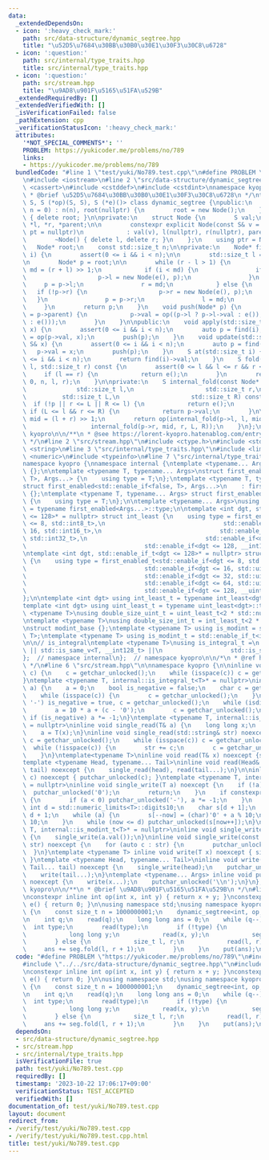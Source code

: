 ```yaml
---
data:
  _extendedDependsOn:
  - icon: ':heavy_check_mark:'
    path: src/data-structure/dynamic_segtree.hpp
    title: "\u52D5\u7684\u30BB\u30B0\u30E1\u30F3\u30C8\u6728"
  - icon: ':question:'
    path: src/internal/type_traits.hpp
    title: src/internal/type_traits.hpp
  - icon: ':question:'
    path: src/stream.hpp
    title: "\u9AD8\u901F\u5165\u51FA\u529B"
  _extendedRequiredBy: []
  _extendedVerifiedWith: []
  _isVerificationFailed: false
  _pathExtension: cpp
  _verificationStatusIcon: ':heavy_check_mark:'
  attributes:
    '*NOT_SPECIAL_COMMENTS*': ''
    PROBLEM: https://yukicoder.me/problems/no/789
    links:
    - https://yukicoder.me/problems/no/789
  bundledCode: "#line 1 \"test/yuki/No789.test.cpp\"\n#define PROBLEM \"https://yukicoder.me/problems/no/789\"\
    \n#include <iostream>\n#line 2 \"src/data-structure/dynamic_segtree.hpp\"\n#include\
    \ <cassert>\n#include <cstddef>\n#include <cstdint>\nnamespace kyopro {\n/**\n\
    \ * @brief \u52D5\u7684\u30BB\u30B0\u30E1\u30F3\u30C8\u6728\n */\ntemplate <class\
    \ S, S (*op)(S, S), S (*e)()> class dynamic_segtree {\npublic:\n    explicit dynamic_segtree(std::size_t\
    \ n = 0) : n(n), root(nullptr) {\n        root = new Node();\n    }\n    ~dynamic_segtree()\
    \ { delete root; }\n\nprivate:\n    struct Node {\n        S val;\n        Node\
    \ *l, *r, *parent;\n\n        constexpr explicit Node(const S& v = e(), Node*\
    \ pt = nullptr)\n            : val(v), l(nullptr), r(nullptr), parent(pt) {}\n\
    \        ~Node() { delete l, delete r; }\n    };\n    using ptr = Node*;\n\n \
    \   Node* root;\n    const std::size_t n;\n\nprivate:\n    Node* find(const std::size_t\
    \ i) {\n        assert(0 <= i && i < n);\n\n        std::size_t l = 0, r = n;\n\
    \n        Node* p = root;\n\n        while (r - l > 1) {\n            std::size_t\
    \ md = (r + l) >> 1;\n            if (i < md) {\n                if (!p->l) {\n\
    \                    p->l = new Node(e(), p);\n                }\n           \
    \     p = p->l;\n                r = md;\n            } else {\n             \
    \   if (!p->r) {\n                    p->r = new Node(e(), p);\n             \
    \   }\n                p = p->r;\n                l = md;\n            }\n   \
    \     }\n        return p;\n    }\n    void push(Node* p) {\n        while (p\
    \ = p->parent) {\n            p->val = op((p->l ? p->l->val : e()), (p->r ? p->r->val\
    \ : e()));\n        }\n    }\n\npublic:\n    void apply(std::size_t i, const S&\
    \ x) {\n        assert(0 <= i && i < n);\n        auto p = find(i);\n        p->val\
    \ = op(p->val, x);\n        push(p);\n    }\n    void update(std::size_t i, const\
    \ S& x) {\n        assert(0 <= i && i < n);\n        auto p = find(i);\n     \
    \   p->val = x;\n        push(p);\n    }\n    S at(std::size_t i) {\n        assert(0\
    \ <= i && i < n);\n        return find(i)->val;\n    }\n    S fold(std::size_t\
    \ l, std::size_t r) const {\n        assert(0 <= l && l <= r && r <= n);\n   \
    \     if (l == r) {\n            return e();\n        }\n        return internal_fold(root,\
    \ 0, n, l, r);\n    }\n\nprivate:\n    S internal_fold(const Node* p,\n      \
    \              std::size_t l,\n                    std::size_t r,\n          \
    \          std::size_t L,\n                    std::size_t R) const {\n      \
    \  if (!p || r <= L || R <= l) {\n            return e();\n        }\n       \
    \ if (L <= l && r <= R) {\n            return p->val;\n        }\n\n        std::size_t\
    \ mid = (l + r) >> 1;\n        return op(internal_fold(p->l, l, mid, L, R),\n\
    \                  internal_fold(p->r, mid, r, L, R));\n    }\n};\n};  // namespace\
    \ kyopro\n\n/**\n * @see https://lorent-kyopro.hatenablog.com/entry/2021/03/12/025644\n\
    \ */\n#line 2 \"src/stream.hpp\"\n#include <ctype.h>\n#include <stdio.h>\n#include\
    \ <string>\n#line 3 \"src/internal/type_traits.hpp\"\n#include <limits>\n#include\
    \ <numeric>\n#include <typeinfo>\n#line 7 \"src/internal/type_traits.hpp\"\n\n\
    namespace kyopro {\nnamespace internal {\ntemplate <typename... Args> struct first_enabled\
    \ {};\n\ntemplate <typename T, typename... Args>\nstruct first_enabled<std::enable_if<true,\
    \ T>, Args...> {\n    using type = T;\n};\ntemplate <typename T, typename... Args>\n\
    struct first_enabled<std::enable_if<false, T>, Args...>\n    : first_enabled<Args...>\
    \ {};\ntemplate <typename T, typename... Args> struct first_enabled<T, Args...>\
    \ {\n    using type = T;\n};\n\ntemplate <typename... Args>\nusing first_enabled_t\
    \ = typename first_enabled<Args...>::type;\n\ntemplate <int dgt, std::enable_if_t<dgt\
    \ <= 128>* = nullptr> struct int_least {\n    using type = first_enabled_t<std::enable_if<dgt\
    \ <= 8, std::int8_t>,\n                                 std::enable_if<dgt <=\
    \ 16, std::int16_t>,\n                                 std::enable_if<dgt <= 32,\
    \ std::int32_t>,\n                                 std::enable_if<dgt <= 64, std::int64_t>,\n\
    \                                 std::enable_if<dgt <= 128, __int128_t>>;\n};\n\
    \ntemplate <int dgt, std::enable_if_t<dgt <= 128>* = nullptr> struct uint_least\
    \ {\n    using type = first_enabled_t<std::enable_if<dgt <= 8, std::uint8_t>,\n\
    \                                 std::enable_if<dgt <= 16, std::uint16_t>,\n\
    \                                 std::enable_if<dgt <= 32, std::uint32_t>,\n\
    \                                 std::enable_if<dgt <= 64, std::uint64_t>,\n\
    \                                 std::enable_if<dgt <= 128, __uint128_t>>;\n\
    };\n\ntemplate <int dgt> using int_least_t = typename int_least<dgt>::type;\n\
    template <int dgt> using uint_least_t = typename uint_least<dgt>::type;\n\ntemplate\
    \ <typename T>\nusing double_size_uint_t = uint_least_t<2 * std::numeric_limits<T>::digits>;\n\
    \ntemplate <typename T>\nusing double_size_int_t = int_least_t<2 * std::numeric_limits<T>::digits>;\n\
    \nstruct modint_base {};\ntemplate <typename T> using is_modint = std::is_base_of<modint_base,\
    \ T>;\ntemplate <typename T> using is_modint_t = std::enable_if_t<is_modint<T>::value>;\n\
    \n\n// is_integral\ntemplate <typename T>\nusing is_integral_t =\n    std::enable_if_t<std::is_integral_v<T>\
    \ || std::is_same_v<T, __int128_t> ||\n                   std::is_same_v<T, __uint128_t>>;\n\
    };  // namespace internal\n};  // namespace kyopro\n\n/*\n * @ref https://qiita.com/kazatsuyu/items/f8c3b304e7f8b35263d8\n\
    \ */\n#line 6 \"src/stream.hpp\"\n\nnamespace kyopro {\n\ninline void single_read(char&\
    \ c) {\n    c = getchar_unlocked();\n    while (isspace(c)) c = getchar_unlocked();\n\
    }\ntemplate <typename T, internal::is_integral_t<T>* = nullptr>\ninline void single_read(T&\
    \ a) {\n    a = 0;\n    bool is_negative = false;\n    char c = getchar_unlocked();\n\
    \    while (isspace(c)) {\n        c = getchar_unlocked();\n    }\n    if (c ==\
    \ '-') is_negative = true, c = getchar_unlocked();\n    while (isdigit(c)) {\n\
    \        a = 10 * a + (c - '0');\n        c = getchar_unlocked();\n    }\n   \
    \ if (is_negative) a *= -1;\n}\ntemplate <typename T, internal::is_modint_t<T>*\
    \ = nullptr>\ninline void single_read(T& a) {\n    long long x;\n    single_read(x);\n\
    \    a = T(x);\n}\ninline void single_read(std::string& str) noexcept {\n    char\
    \ c = getchar_unlocked();\n    while (isspace(c)) c = getchar_unlocked();\n  \
    \  while (!isspace(c)) {\n        str += c;\n        c = getchar_unlocked();\n\
    \    }\n}\ntemplate<typename T>\ninline void read(T& x) noexcept {single_read(x);}\n\
    template <typename Head, typename... Tail>\ninline void read(Head& head, Tail&...\
    \ tail) noexcept {\n    single_read(head), read(tail...);\n}\n\ninline void single_write(char\
    \ c) noexcept { putchar_unlocked(c); }\ntemplate <typename T, internal::is_integral_t<T>*\
    \ = nullptr>\ninline void single_write(T a) noexcept {\n    if (!a) {\n      \
    \  putchar_unlocked('0');\n        return;\n    }\n    if constexpr (std::is_signed_v<T>)\
    \ {\n        if (a < 0) putchar_unlocked('-'), a *= -1;\n    }\n    constexpr\
    \ int d = std::numeric_limits<T>::digits10;\n    char s[d + 1];\n    int now =\
    \ d + 1;\n    while (a) {\n        s[--now] = (char)'0' + a % 10;\n        a /=\
    \ 10;\n    }\n    while (now <= d) putchar_unlocked(s[now++]);\n}\ntemplate <typename\
    \ T, internal::is_modint_t<T>* = nullptr>\ninline void single_write(T a) noexcept\
    \ {\n    single_write(a.val());\n}\ninline void single_write(const std::string&\
    \ str) noexcept {\n    for (auto c : str) {\n        putchar_unlocked(c);\n  \
    \  }\n}\ntemplate <typename T> inline void write(T x) noexcept { single_write(x);\
    \ }\ntemplate <typename Head, typename... Tail>\ninline void write(Head head,\
    \ Tail... tail) noexcept {\n    single_write(head);\n    putchar_unlocked(' ');\n\
    \    write(tail...);\n}\ntemplate <typename... Args> inline void put(Args... x)\
    \ noexcept {\n    write(x...);\n    putchar_unlocked('\\n');\n}\n};  // namespace\
    \ kyopro\n\n/**\n * @brief \u9AD8\u901F\u5165\u51FA\u529B\n */\n#line 5 \"test/yuki/No789.test.cpp\"\
    \nconstexpr inline int op(int x, int y) { return x + y; }\nconstexpr inline int\
    \ e() { return 0; }\n\nusing namespace std;\nusing namespace kyopro;\n\nint main()\
    \ {\n    const size_t n = 1000000001;\n    dynamic_segtree<int, op, e> seg(n);\n\
    \n    int q;\n    read(q);\n    long long ans = 0;\n    while (q--) {\n      \
    \  int type;\n        read(type);\n        if (!type) {\n            size_t x;\n\
    \            long long y;\n            read(x, y);\n            seg.apply(x, y);\n\
    \        } else {\n            size_t l, r;\n            read(l, r);\n       \
    \     ans += seg.fold(l, r + 1);\n        }\n    }\n    put(ans);\n}\n"
  code: "#define PROBLEM \"https://yukicoder.me/problems/no/789\"\n#include <iostream>\n\
    #include \"../../src/data-structure/dynamic_segtree.hpp\"\n#include \"../../src/stream.hpp\"\
    \nconstexpr inline int op(int x, int y) { return x + y; }\nconstexpr inline int\
    \ e() { return 0; }\n\nusing namespace std;\nusing namespace kyopro;\n\nint main()\
    \ {\n    const size_t n = 1000000001;\n    dynamic_segtree<int, op, e> seg(n);\n\
    \n    int q;\n    read(q);\n    long long ans = 0;\n    while (q--) {\n      \
    \  int type;\n        read(type);\n        if (!type) {\n            size_t x;\n\
    \            long long y;\n            read(x, y);\n            seg.apply(x, y);\n\
    \        } else {\n            size_t l, r;\n            read(l, r);\n       \
    \     ans += seg.fold(l, r + 1);\n        }\n    }\n    put(ans);\n}"
  dependsOn:
  - src/data-structure/dynamic_segtree.hpp
  - src/stream.hpp
  - src/internal/type_traits.hpp
  isVerificationFile: true
  path: test/yuki/No789.test.cpp
  requiredBy: []
  timestamp: '2023-10-22 17:06:17+09:00'
  verificationStatus: TEST_ACCEPTED
  verifiedWith: []
documentation_of: test/yuki/No789.test.cpp
layout: document
redirect_from:
- /verify/test/yuki/No789.test.cpp
- /verify/test/yuki/No789.test.cpp.html
title: test/yuki/No789.test.cpp
---
```

